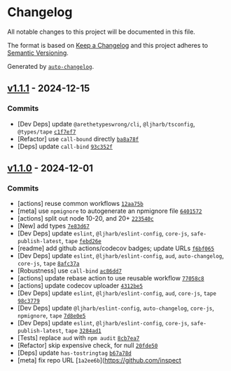 # Changelog

All notable changes to this project will be documented in this file.

The format is based on [Keep a Changelog](https://keepachangelog.com/en/1.0.0/)
and this project adheres to [Semantic Versioning](https://semver.org/spec/v2.0.0.html).

Generated by [`auto-changelog`](https://github.com/CookPete/auto-changelog).

## [v1.1.1](https://github.com/inspect-js/is-string/compare/v1.1.0...v1.1.1) - 2024-12-15

### Commits

- [Dev Deps] update `@arethetypeswrong/cli`, `@ljharb/tsconfig`, `@types/tape` [`c1f7ef7`](https://github.com/inspect-js/is-string/commit/c1f7ef7948b012f769ee3a59952f34ba75a5f5c0)
- [Refactor] use `call-bound` directly [`ba8a78f`](https://github.com/inspect-js/is-string/commit/ba8a78fc1c1fe9b4223c9a8721579026d5ddbce1)
- [Deps] update `call-bind` [`93c352f`](https://github.com/inspect-js/is-string/commit/93c352fd578379c03cd068aea7590de60068a44e)

## [v1.1.0](https://github.com/inspect-js/is-string/compare/v1.0.7...v1.1.0) - 2024-12-01

### Commits

- [actions] reuse common workflows [`12aa75b`](https://github.com/inspect-js/is-string/commit/12aa75b96e2d3f5cd0da139073afba41e6250951)
- [meta] use `npmignore` to autogenerate an npmignore file [`6401572`](https://github.com/inspect-js/is-string/commit/64015720bd63e517d84752eb750bc78178bf707c)
- [actions] split out node 10-20, and 20+ [`223540c`](https://github.com/inspect-js/is-string/commit/223540c6fd5ec982b866bb1b8b3fac37ef5913de)
- [New] add types [`7e83d67`](https://github.com/inspect-js/is-string/commit/7e83d67ae35a65b4d59d59760c7af9e68aafb4a4)
- [Dev Deps] update `eslint`, `@ljharb/eslint-config`, `core-js`, `safe-publish-latest`, `tape` [`febd26e`](https://github.com/inspect-js/is-string/commit/febd26e9211519506d36cd236eca293c7773ae99)
- [readme] add github actions/codecov badges; update URLs [`f6bf065`](https://github.com/inspect-js/is-string/commit/f6bf0657c3b4882844af6b93ecc49872ca15f503)
- [Dev Deps] update `eslint`, `@ljharb/eslint-config`, `aud`, `auto-changelog`, `core-js`, `tape` [`8afc37a`](https://github.com/inspect-js/is-string/commit/8afc37ae53d7a1888a28e298eb986a9f534fb46e)
- [Robustness] use `call-bind` [`ac86dd7`](https://github.com/inspect-js/is-string/commit/ac86dd7fcf68b90772d1c9f8dd931e0442908f4a)
- [actions] update rebase action to use reusable workflow [`77058c8`](https://github.com/inspect-js/is-string/commit/77058c8c9e70dc77a5331dd654004e1f8500e985)
- [actions] update codecov uploader [`4312be5`](https://github.com/inspect-js/is-string/commit/4312be511df011bb3f3bcc9a46e57755c18465ea)
- [Dev Deps] update `eslint`, `@ljharb/eslint-config`, `aud`, `core-js`, `tape` [`98c3779`](https://github.com/inspect-js/is-string/commit/98c3779e29220c495b216b6d7cb0813dbe146b59)
- [Dev Deps] update `@ljharb/eslint-config`, `auto-changelog`, `core-js`, `npmignore`, `tape` [`7d8e0e5`](https://github.com/inspect-js/is-string/commit/7d8e0e5e8a9631ffef4def01c7fe4029147cbf89)
- [Dev Deps] update `eslint`, `@ljharb/eslint-config`, `core-js`, `safe-publish-latest`, `tape` [`3284ad1`](https://github.com/inspect-js/is-string/commit/3284ad1a9aeff3eed23d177501c0920e9c5841e3)
- [Tests] replace `aud` with `npm audit` [`8cb7ea7`](https://github.com/inspect-js/is-string/commit/8cb7ea7a493d51435bb093a55acbd32a206e7c1a)
- [Refactor] skip expensive check, for null [`20fde50`](https://github.com/inspect-js/is-string/commit/20fde5092adddc024562f391a96db0b61478a56d)
- [Deps] update `has-tostringtag` [`b67a78d`](https://github.com/inspect-js/is-string/commit/b67a78d4b64d6337d0b6f07ae0af6b04dec327d4)
- [meta] fix repo URL [`1a2ee6b`](https://github.com/inspect